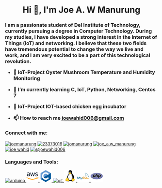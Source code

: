 <h1 align="center">Hi 👋, I'm Joe A. W Manurung</h1>
<h3>I am a passionate student of Del Institute of Technology, currently pursuing a degree in Computer Technology. During my studies, I have developed a strong interest in the Internet of Things (IoT) and networking. I believe that these two fields have tremendous potential to change the way we live and work, and I am very excited to be a part of this technological revolution. 

- 🔭 IoT-Project **Oyster Mushroom Temperature and Humidity Monitoring**

- 🌱 I’m currently learning **C, IoT, Python, Networking, Centos 7**

- 👯 IoT-Project **IOT-based chicken egg incubator**

- 📫 How to reach me **joewahid006@gmail.com**

<h3 align="left">Connect with me:</h3>
<p align="left">
<a href="https://linkedin.com/in/joemanurung" target="blank"><img align="center" src="https://raw.githubusercontent.com/rahuldkjain/github-profile-readme-generator/master/src/images/icons/Social/linked-in-alt.svg" alt="joemanurung" height="30" width="40" /></a>
<a href="https://stackoverflow.com/users/23373016" target="blank"><img align="center" src="https://raw.githubusercontent.com/rahuldkjain/github-profile-readme-generator/master/src/images/icons/Social/stack-overflow.svg" alt="23373016" height="30" width="40" /></a>
<a href="https://fb.com/jomanurung" target="blank"><img align="center" src="https://raw.githubusercontent.com/rahuldkjain/github-profile-readme-generator/master/src/images/icons/Social/facebook.svg" alt="jomanurung" height="30" width="40" /></a>
<a href="https://instagram.com/joe_a.w_manurung" target="blank"><img align="center" src="https://raw.githubusercontent.com/rahuldkjain/github-profile-readme-generator/master/src/images/icons/Social/instagram.svg" alt="joe_a.w_manurung" height="30" width="40" /></a>
<a href="https://www.behance.net/joewahid" target="blank"><img align="center" src="https://raw.githubusercontent.com/rahuldkjain/github-profile-readme-generator/master/src/images/icons/Social/behance.svg" alt="joe wahid" height="30" width="40" /></a>
<a href="https://www.hackerearth.com/@joewahid006" target="blank"><img align="center" src="https://raw.githubusercontent.com/rahuldkjain/github-profile-readme-generator/master/src/images/icons/Social/hackerearth.svg" alt="@joewahid006" height="30" width="40" /></a>
</p>

<h3 align="left">Languages and Tools:</h3>
<p align="left"> <a href="https://www.arduino.cc/" target="_blank" rel="noreferrer"> <img src="https://cdn.worldvectorlogo.com/logos/arduino-1.svg" alt="arduino" width="40" height="40"/> </a> <a href="https://aws.amazon.com" target="_blank" rel="noreferrer"> <img src="https://raw.githubusercontent.com/devicons/devicon/master/icons/amazonwebservices/amazonwebservices-original-wordmark.svg" alt="aws" width="40" height="40"/> </a> <a href="https://www.cprogramming.com/" target="_blank" rel="noreferrer"> <img src="https://raw.githubusercontent.com/devicons/devicon/master/icons/c/c-original.svg" alt="c" width="40" height="40"/> </a> <a href="https://git-scm.com/" target="_blank" rel="noreferrer"> <img src="https://www.vectorlogo.zone/logos/git-scm/git-scm-icon.svg" alt="git" width="40" height="40"/> </a> <a href="https://www.linux.org/" target="_blank" rel="noreferrer"> <img src="https://raw.githubusercontent.com/devicons/devicon/master/icons/linux/linux-original.svg" alt="linux" width="40" height="40"/> </a> <a href="https://www.mysql.com/" target="_blank" rel="noreferrer"> <img src="https://raw.githubusercontent.com/devicons/devicon/master/icons/mysql/mysql-original-wordmark.svg" alt="mysql" width="40" height="40"/> </a> <a href="https://www.php.net" target="_blank" rel="noreferrer"> <img src="https://raw.githubusercontent.com/devicons/devicon/master/icons/php/php-original.svg" alt="php" width="40" height="40"/> </a> </p>
